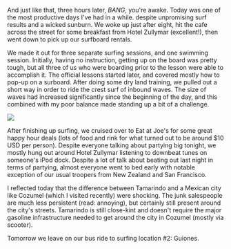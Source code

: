 And just like that, three hours later, _BANG_, you're awake. Today was one of the most productive days I've had in a while. despite unpromising surf results and a wicked sunburn. We woke up just after eight, hit the cafe across the street for some breakfast from Hotel Zullymar (excellent!), then went down to pick up our surfboard rentals.

We made it out for three separate surfing sessions, and one swimming session. Initially, having no instruction, getting up on the board was pretty tough, but all three of us who were boarding prior to the lesson were able to accomplish it. The official lessons started later, and covered mostly how to pop-up on a surboard. After doing some dry land training, we pulled out a short way in order to ride the crest surf of inbound waves. The size of waves had increased significantly since the beginning of the day, and this combined with my poor balance made standing up a bit of a challenge.

<div class="figure_plain"><a href="http://www.flickr.com/photos/brandurleach/5377323592/in/set-72157625878481938/"><img src="http://farm6.static.flickr.com/5207/5377323592_0b5c179493.jpg" /></a></div>

After finishing up surfing, we cruised over to Eat at Joe's for some great happy hour deals (lots of food and rink for what turned out to be around $10 USD per person). Despite everyone talking about partying big tonight, we mostly hung out around Hotel Zullymar listening to downbeat tunes on someone's iPod dock. Despite a lot of talk about beating out last night in terms of partying, almost everyone went to bed early with notable exception of our usual troopers from New Zealand and San Francisco.

I reflected today that the difference between Tamarindo and a Mexican city like Cozumel (which I visited recently) were shocking. The junk salespeople are much less persistent (read: annoying), but certainly still present around the city's streets. Tamarindo is still close-kint and doesn't require the major gasoline infrastructure needed to get around the city in Cozumel (mostly via scooter).

Tomorrow we leave on our bus ride to surfing location #2: Guiones.

